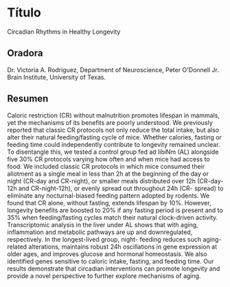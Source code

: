 # Título

Circadian Rhythms in Healthy Longevity

## Oradora

Dr. Victoria A. Rodriguez, Department of Neuroscience, Peter O'Donnell Jr. Brain Institute, University of Texas.

## Resumen 

Caloric restriction (CR) without malnutrition promotes lifespan in mammals, yet the mechanisms of its benefits are poorly understood. We previously reported that  classic CR protocols not  only reduce the total intake, but  also alter their natural feeding/fasting cycle of mice. Whether calories, fasting or feeding time could independently contribute to longevity remained unclear. To disentangle this, we tested a control group fed ad libiNm (AL) alongside five 30% CR protocols varying how often and when mice had access to food. We included classic CR protocols in which mice consumed their allotment as a single meal in less than 2h at the beginning of the day or night (CR-day and CR-night), or smaller meals distributed over 12h (CR-day- 12h and CR-night-12h), or evenly spread out throughout 24h (CR- spread) to eliminate any nocturnal-biased feeding pattern adopted by rodents. We found that CR alone, without fasting, extends lifespan by 10%. However, longevity benefits are boosted to 20% if any fasting period is present  and  to 35%  when feeding/fasting cycles match their natural clock-driven activity. Transcriptomic  analysis in  the  liver under AL shows that  with  aging, inflammation and metabolic pathways are up and downregulated, respectively. In the longest-lived group, night- feeding reduces such aging-related alterations, maintains robust 24h oscillations in gene expression at older ages, and improves glucose and hormonal homeostasis. We also identified genes sensitive to caloric intake, fasting, and feeding time. Our  results demonstrate that circadian interventions can promote longevity and provide a novel perspective to further explore mechanisms of aging.

